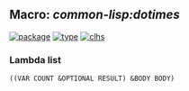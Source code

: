 ## Macro: ***common-lisp:dotimes***
[![package](https://img.shields.io/badge/Package-COMMON--LISP-5f9ea0.svg?style=social&colorA=999999)](../) [![type](https://img.shields.io/badge/Type-Macro-5f9ea0.svg?style=social&colorA=999999)](../#macro) [![clhs](https://img.shields.io/badge/CLHS-DOTIMES-5f9ea0.svg?style=social&colorA=999999)](http://www.lispworks.com/documentation/HyperSpec/Body/m_dotime.htm) 
### Lambda list
```
((VAR COUNT &OPTIONAL RESULT) &BODY BODY)
```
